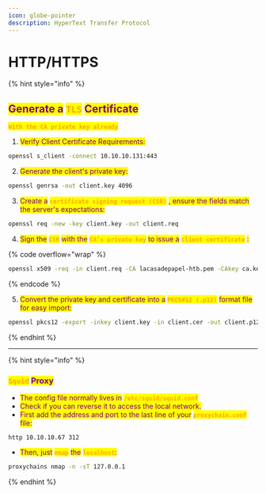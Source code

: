 ```yaml
---
icon: globe-pointer
description: HyperText Transfer Protocol
---
```


# HTTP/HTTPS

{% hint style="info" %}
## <mark style="color:purple;">Generate a</mark> <mark style="color:orange;">`TLS`</mark> <mark style="color:purple;">Certificate</mark>

<mark style="color:orange;">**`With the CA private key already`**</mark>

1. <mark style="color:purple;">Verify Client Certificate Requirements:</mark>

```bash
openssl s_client -connect 10.10.10.131:443
```

2. <mark style="color:purple;">Generate the client's private key:</mark>

```bash
openssl genrsa -out client.key 4096
```

3. <mark style="color:purple;">Create a</mark> <mark style="color:orange;">**`certificate signing request (CSR)`**</mark> <mark style="color:purple;">, ensure the fields match the server's expectations:</mark>

```bash
openssl req -new -key client.key -out client.req
```

4. <mark style="color:purple;">Sign the</mark> <mark style="color:orange;">**`CSR`**</mark> <mark style="color:purple;">with the</mark> <mark style="color:orange;">**`CA’s private key`**</mark> <mark style="color:purple;">to issue a</mark> <mark style="color:orange;">**`client certificate`**</mark> <mark style="color:purple;">:</mark>

{% code overflow="wrap" %}
```bash
openssl x509 -req -in client.req -CA lacasadepapel-htb.pem -CAkey ca.key -set_serial 101 -extensions client -days 365 -outform PEM -out client.cer
```
{% endcode %}

5. <mark style="color:purple;">Convert the private key and certificate into a</mark> <mark style="color:orange;">**`PKCS#12 (.p12)`**</mark> <mark style="color:purple;">format file for easy import:</mark>

```bash
openssl pkcs12 -export -inkey client.key -in client.cer -out client.p12
```
{% endhint %}

***

{% hint style="info" %}
### <mark style="color:orange;">`Squid`</mark> <mark style="color:purple;">Proxy</mark>

* <mark style="color:purple;">The config file normally lives in</mark> <mark style="color:orange;">**`/etc/squid/squid.conf`**</mark>&#x20;
* <mark style="color:purple;">Check if you can reverse it to access the local network.</mark>
* <mark style="color:purple;">First add the address and port to the last line of your</mark> <mark style="color:orange;">**`proxychain.conf`**</mark> <mark style="color:purple;">file:</mark>

```
http 10.10.10.67 312
```

* <mark style="color:purple;">Then, just</mark> <mark style="color:orange;">**`nmap`**</mark> <mark style="color:purple;">the</mark> <mark style="color:orange;">**`localhost`**</mark><mark style="color:purple;">:</mark>

```sh
proxychains nmap -n -sT 127.0.0.1
```
{% endhint %}

